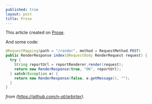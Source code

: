 ```yaml
---
published: true
layout: post
title: Prose
---
```

This article created on [Prose](http://prose.io).

And some code:

```java
@RequestMapping(path = "/render", method = RequestMethod.POST)
public RenderResponse index(@RequestBody RenderRequest request) {
  try {
    String reportUrl = reportRenderer.render(request);
    return new RenderResponse(true, "OK", reportUrl);
  } catch(Exception e) {
  	return new RenderResponse(false, e.getMessage(), "");
  }
}
```

_from (https://github.com/n-at/arbirter)._
